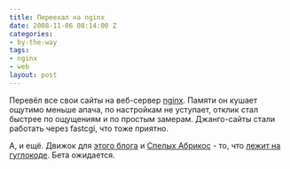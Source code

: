 ```yaml
---
title: Переехал на nginx
date: 2008-11-06 08:14:00 Z
categories:
- by-the-way
tags:
- nginx
- web
layout: post
---
```


Перевёл все свои сайты на веб-сервер [nginx](http://sysoev.ru/nginx/). Памяти он кушает ощутимо меньше апача, по настройкам не уступает, отклик стал быстрее по ощущениям и по простым замерам. Джанго-сайты стали работать через fastcgi, что тоже приятно.

А, и ещё. Движок для [этого блога](/blog/) и [Спелых Абрикос](/ra/) - то, что [лежит на гуглокоде](http://code.google.com/p/a1blog/). Бета ожидается.

